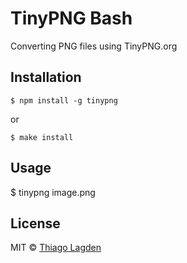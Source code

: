 # TinyPNG Bash

Converting PNG files using TinyPNG.org


## Installation

```
$ npm install -g tinypng
```

or

```
$ make install
```

## Usage

$ tinypng image.png


## License

MIT © [Thiago Lagden](http://lagden.in)
